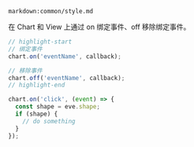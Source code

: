 <!-- TODO 描述清楚现在支持的事件类型 -->

`markdown:common/style.md`

<div class='custom-api-docs'>

在 Chart 和 View 上通过 on 绑定事件、off 移除绑定事件。

```ts
// highlight-start
// 绑定事件
chart.on('eventName', callback);

// 移除事件
chart.off('eventName', callback);
// highlight-end

chart.on('click', (event) => {
  const shape = eve.shape;
  if (shape) {
    // do something
  }
});
```

</div>
